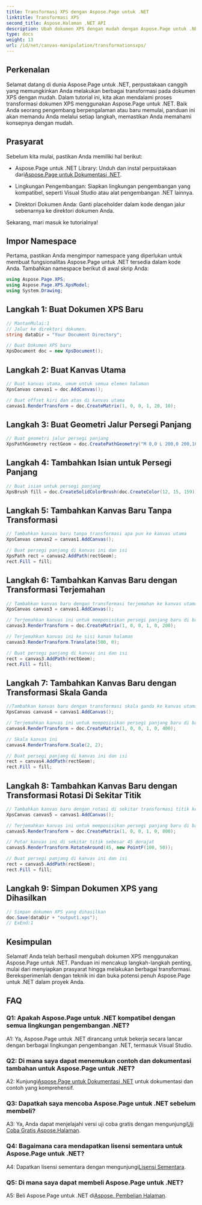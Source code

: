 ```yaml
---
title: Transformasi XPS dengan Aspose.Page untuk .NET
linktitle: Transformasi XPS
second_title: Aspose.Halaman .NET API
description: Ubah dokumen XPS dengan mudah dengan Aspose.Page untuk .NET. Ikuti panduan langkah demi langkah kami untuk transformasi yang lancar.
type: docs
weight: 13
url: /id/net/canvas-manipulation/transformationsxps/
---
```

## Perkenalan

Selamat datang di dunia Aspose.Page untuk .NET, perpustakaan canggih yang memungkinkan Anda melakukan berbagai transformasi pada dokumen XPS dengan mudah. Dalam tutorial ini, kita akan mendalami proses transformasi dokumen XPS menggunakan Aspose.Page untuk .NET. Baik Anda seorang pengembang berpengalaman atau baru memulai, panduan ini akan memandu Anda melalui setiap langkah, memastikan Anda memahami konsepnya dengan mudah.

## Prasyarat

Sebelum kita mulai, pastikan Anda memiliki hal berikut:

-  Aspose.Page untuk .NET Library: Unduh dan instal perpustakaan dari[Aspose.Page untuk Dokumentasi .NET](https://reference.aspose.com/page/net/).

- Lingkungan Pengembangan: Siapkan lingkungan pengembangan yang kompatibel, seperti Visual Studio atau alat pengembangan .NET lainnya.

- Direktori Dokumen Anda: Ganti placeholder dalam kode dengan jalur sebenarnya ke direktori dokumen Anda.

Sekarang, mari masuk ke tutorialnya!

## Impor Namespace

Pertama, pastikan Anda mengimpor namespace yang diperlukan untuk membuat fungsionalitas Aspose.Page untuk .NET tersedia dalam kode Anda. Tambahkan namespace berikut di awal skrip Anda:

```csharp
using Aspose.Page.XPS;
using Aspose.Page.XPS.XpsModel;
using System.Drawing;
```

## Langkah 1: Buat Dokumen XPS Baru

```csharp
// MantanMulai:1
// Jalur ke direktori dokumen.
string dataDir = "Your Document Directory";

// Buat Dokumen XPS baru
XpsDocument doc = new XpsDocument();
```

## Langkah 2: Buat Kanvas Utama

```csharp
// Buat kanvas utama, umum untuk semua elemen halaman
XpsCanvas canvas1 = doc.AddCanvas();

// Buat offset kiri dan atas di kanvas utama
canvas1.RenderTransform = doc.CreateMatrix(1, 0, 0, 1, 20, 10);
```

## Langkah 3: Buat Geometri Jalur Persegi Panjang

```csharp
// Buat geometri jalur persegi panjang
XpsPathGeometry rectGeom = doc.CreatePathGeometry("M 0,0 L 200,0 200,100 0,100 Z");
```

## Langkah 4: Tambahkan Isian untuk Persegi Panjang

```csharp
// Buat isian untuk persegi panjang
XpsBrush fill = doc.CreateSolidColorBrush(doc.CreateColor(12, 15, 159));
```

## Langkah 5: Tambahkan Kanvas Baru Tanpa Transformasi

```csharp
// Tambahkan kanvas baru tanpa transformasi apa pun ke kanvas utama
XpsCanvas canvas2 = canvas1.AddCanvas();

// Buat persegi panjang di kanvas ini dan isi
XpsPath rect = canvas2.AddPath(rectGeom);
rect.Fill = fill;
```

## Langkah 6: Tambahkan Kanvas Baru dengan Transformasi Terjemahan

```csharp
// Tambahkan kanvas baru dengan transformasi terjemahan ke kanvas utama
XpsCanvas canvas3 = canvas1.AddCanvas();

// Terjemahkan kanvas ini untuk memposisikan persegi panjang baru di bawah persegi panjang sebelumnya
canvas3.RenderTransform = doc.CreateMatrix(1, 0, 0, 1, 0, 200);

// Terjemahkan kanvas ini ke sisi kanan halaman
canvas3.RenderTransform.Translate(500, 0);

// Buat persegi panjang di kanvas ini dan isi
rect = canvas3.AddPath(rectGeom);
rect.Fill = fill;
```

## Langkah 7: Tambahkan Kanvas Baru dengan Transformasi Skala Ganda

```csharp
//Tambahkan kanvas baru dengan transformasi skala ganda ke kanvas utama
XpsCanvas canvas4 = canvas1.AddCanvas();

// Terjemahkan kanvas ini untuk memposisikan persegi panjang baru di bawah persegi panjang sebelumnya
canvas4.RenderTransform = doc.CreateMatrix(1, 0, 0, 1, 0, 400);

// Skala kanvas ini
canvas4.RenderTransform.Scale(2, 2);

// Buat persegi panjang di kanvas ini dan isi
rect = canvas4.AddPath(rectGeom);
rect.Fill = fill;
```

## Langkah 8: Tambahkan Kanvas Baru dengan Transformasi Rotasi Di Sekitar Titik

```csharp
// Tambahkan kanvas baru dengan rotasi di sekitar transformasi titik ke kanvas utama
XpsCanvas canvas5 = canvas1.AddCanvas();

// Terjemahkan kanvas ini untuk memposisikan persegi panjang baru di bawah persegi panjang sebelumnya
canvas5.RenderTransform = doc.CreateMatrix(1, 0, 0, 1, 0, 800);

// Putar kanvas ini di sekitar titik sebesar 45 derajat
canvas5.RenderTransform.RotateAround(45, new PointF(100, 50));

// Buat persegi panjang di kanvas ini dan isi
rect = canvas5.AddPath(rectGeom);
rect.Fill = fill;
```

## Langkah 9: Simpan Dokumen XPS yang Dihasilkan

```csharp
// Simpan dokumen XPS yang dihasilkan
doc.Save(dataDir + "output1.xps");
// ExEnd:1
```

## Kesimpulan

Selamat! Anda telah berhasil mengubah dokumen XPS menggunakan Aspose.Page untuk .NET. Panduan ini mencakup langkah-langkah penting, mulai dari menyiapkan prasyarat hingga melakukan berbagai transformasi. Bereksperimenlah dengan teknik ini dan buka potensi penuh Aspose.Page untuk .NET dalam proyek Anda.

## FAQ

### Q1: Apakah Aspose.Page untuk .NET kompatibel dengan semua lingkungan pengembangan .NET?

A1: Ya, Aspose.Page untuk .NET dirancang untuk bekerja secara lancar dengan berbagai lingkungan pengembangan .NET, termasuk Visual Studio.

### Q2: Di mana saya dapat menemukan contoh dan dokumentasi tambahan untuk Aspose.Page untuk .NET?

 A2: Kunjungi[Aspose.Page untuk Dokumentasi .NET](https://reference.aspose.com/page/net/) untuk dokumentasi dan contoh yang komprehensif.

### Q3: Dapatkah saya mencoba Aspose.Page untuk .NET sebelum membeli?

 A3: Ya, Anda dapat menjelajahi versi uji coba gratis dengan mengunjungi[Uji Coba Gratis Aspose.Halaman](https://releases.aspose.com/).

### Q4: Bagaimana cara mendapatkan lisensi sementara untuk Aspose.Page untuk .NET?

 A4: Dapatkan lisensi sementara dengan mengunjungi[Lisensi Sementara](https://purchase.aspose.com/temporary-license/).

### Q5: Di mana saya dapat membeli Aspose.Page untuk .NET?

 A5: Beli Aspose.Page untuk .NET di[Aspose. Pembelian Halaman](https://purchase.aspose.com/buy).